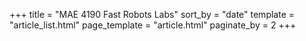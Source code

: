 +++
title = "MAE 4190 Fast Robots Labs"
sort_by = "date"
template = "article_list.html"
page_template = "article.html"
paginate_by = 2
+++

